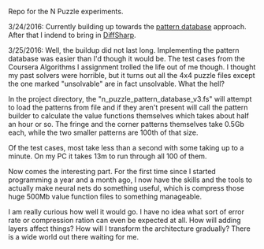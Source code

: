 Repo for the N Puzzle experiments.

3/24/2016: Currently building up towards the [pattern database](https://heuristicswiki.wikispaces.com/pattern+database) approach. After that I indend to bring in [DiffSharp](http://diffsharp.github.io/DiffSharp/).

3/25/2016: Well, the buildup did not last long. Implementing the pattern database was easier than I'd though it would be. The test cases from the Coursera Algorithms I assignment trolled the life out of me though. I thought my past solvers were horrible, but it turns out all the 4x4 puzzle files except the one marked "unsolvable" are in fact unsolvable. What the hell?

In the project directory, the "n_puzzle_pattern_database_v3.fs" will attempt to load the patterns from file and if they aren't present will call the pattern builder to calculate the value functions themselves which takes about half an hour or so. The fringe and the corner patterns themselves take 0.5Gb each, while the two smaller patterns are 100th of that size.

Of the test cases, most take less than a second with some taking up to a minute. On my PC it takes 13m to run through all 100 of them.

Now comes the interesting part. For the first time since I started programming a year and a month ago, I now have the skills and the tools to actually make neural nets do something useful, which is compress those huge 500Mb value function files to something manageable.

I am really curious how well it would go. I have no idea what sort of error rate or compression ration can even be expected at all. How will adding layers affect things? How will I transform the architecture gradually? There is a wide world out there waiting for me.